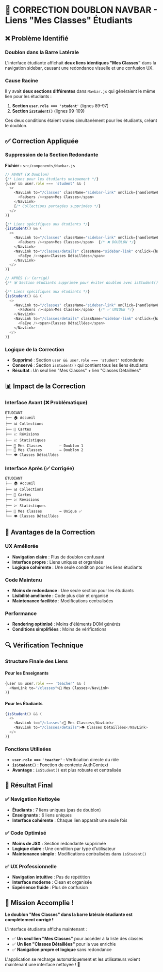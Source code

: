 # 🔧 CORRECTION DOUBLON NAVBAR - Liens "Mes Classes" Étudiants

## ❌ Problème Identifié

### Doublon dans la Barre Latérale
L'interface étudiante affichait **deux liens identiques "Mes Classes"** dans la navigation sidebar, causant une redondance visuelle et une confusion UX.

### Cause Racine
Il y avait **deux sections différentes** dans `Navbar.js` qui généraient le même lien pour les étudiants :

1. **Section `user.role === 'student'`** (lignes 89-97)
2. **Section `isStudent()`** (lignes 99-109)

Ces deux conditions étaient vraies simultanément pour les étudiants, créant le doublon.

## ✅ Correction Appliquée

### Suppression de la Section Redondante
**Fichier :** `src/components/Navbar.js`

```javascript
// AVANT (❌ Doublon)
{/* Liens pour les étudiants uniquement */}
{user && user.role === 'student' && (
  <>
    <NavLink to="/classes" className="sidebar-link" onClick={handleNavLinkClick}>
      <FaUsers /><span>Mes Classes</span>
    </NavLink>
    {/* Collections partagées supprimées */}
  </>
)}

{/* Liens spécifiques aux étudiants */}
{isStudent() && (
  <>
    <NavLink to="/classes" className="sidebar-link" onClick={handleNavLinkClick}>
      <FaUsers /><span>Mes Classes</span>  {/* ❌ DOUBLON */}
    </NavLink>
    <NavLink to="/classes/details" className="sidebar-link" onClick={handleNavLinkClick}>
      <FaEye /><span>Classes Détaillées</span>
    </NavLink>
  </>
)}

// APRÈS (✅ Corrigé)
{/* 🗑️ Section étudiants supprimée pour éviter doublon avec isStudent() */}

{/* Liens spécifiques aux étudiants */}
{isStudent() && (
  <>
    <NavLink to="/classes" className="sidebar-link" onClick={handleNavLinkClick}>
      <FaUsers /><span>Mes Classes</span>  {/* ✅ UNIQUE */}
    </NavLink>
    <NavLink to="/classes/details" className="sidebar-link" onClick={handleNavLinkClick}>
      <FaEye /><span>Classes Détaillées</span>
    </NavLink>
  </>
)}
```

### Logique de la Correction
- **Supprimé** : Section `user && user.role === 'student'` redondante
- **Conservé** : Section `isStudent()` qui contient tous les liens étudiants
- **Résultat** : Un seul lien "Mes Classes" + lien "Classes Détaillées"

## 📊 Impact de la Correction

### Interface Avant (❌ Problématique)
```
ÉTUDIANT
├── 🏠 Accueil
├── 📊 Collections  
├── 🔄 Cartes
├── 📈 Révisions
├── 📈 Statistiques
├── 👥 Mes Classes        ← Doublon 1
├── 👥 Mes Classes        ← Doublon 2
└── 👁️ Classes Détaillées
```

### Interface Après (✅ Corrigée)
```
ÉTUDIANT  
├── 🏠 Accueil
├── 📊 Collections
├── 🔄 Cartes  
├── 📈 Révisions
├── 📈 Statistiques
├── 👥 Mes Classes        ← Unique ✅
└── 👁️ Classes Détaillées
```

## 🎯 Avantages de la Correction

### UX Améliorée
- **Navigation claire** : Plus de doublon confusant
- **Interface propre** : Liens uniques et organisés
- **Logique cohérente** : Une seule condition pour les liens étudiants

### Code Maintenu
- **Moins de redondance** : Une seule section pour les étudiants
- **Lisibilité améliorée** : Code plus clair et organisé
- **Maintenance facilitée** : Modifications centralisées

### Performance
- **Rendering optimisé** : Moins d'éléments DOM générés
- **Conditions simplifiées** : Moins de vérifications

## 🔍 Vérification Technique

### Structure Finale des Liens

#### Pour les Enseignants
```javascript
{user && user.role === 'teacher' && (
  <NavLink to="/classes">👥 Mes Classes</NavLink>
)}
```

#### Pour les Étudiants  
```javascript
{isStudent() && (
  <>
    <NavLink to="/classes">👥 Mes Classes</NavLink>
    <NavLink to="/classes/details">👁️ Classes Détaillées</NavLink>
  </>
)}
```

### Fonctions Utilisées
- **`user.role === 'teacher'`** : Vérification directe du rôle
- **`isStudent()`** : Fonction du contexte AuthContext
- **Avantage** : `isStudent()` est plus robuste et centralisée

## 🚀 Résultat Final

### ✅ Navigation Nettoyée
- **Étudiants** : 7 liens uniques (pas de doublon)
- **Enseignants** : 6 liens uniques
- **Interface cohérente** : Chaque lien apparaît une seule fois

### ✅ Code Optimisé
- **Moins de JSX** : Section redondante supprimée
- **Logique claire** : Une condition par type d'utilisateur
- **Maintenance simple** : Modifications centralisées dans `isStudent()`

### ✅ UX Professionnelle  
- **Navigation intuitive** : Pas de répétition
- **Interface moderne** : Clean et organisée
- **Expérience fluide** : Plus de confusion

## 🎉 Mission Accomplie !

**Le doublon "Mes Classes" dans la barre latérale étudiante est complètement corrigé !**

L'interface étudiante affiche maintenant :
- ✅ **Un seul lien "Mes Classes"** pour accéder à la liste des classes
- ✅ **Un lien "Classes Détaillées"** pour la vue enrichie
- ✅ **Navigation propre et logique** sans redondance

L'application se recharge automatiquement et les utilisateurs voient maintenant une interface nettoyée ! 🚀
